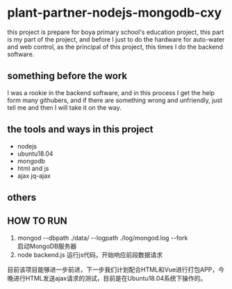 # plant-partner-nodejs-mongodb-cxy
this project is prepare for boya primary school's education project, this part is my part of the project, and before I just to do the hardware for  auto-water and web control, as the principal of this project, this times I do the backend software.
## something before the work
I was a rookie in the backend software, and in this process I get the help form many githubers, and if there are something wrong and unfriendly, just tell me and then I will take it on the way.
## the tools and ways in this project
- nodejs
- ubuntu18.04
- mongodb
- html and js
- ajax jq-ajax

## others

## HOW TO RUN
1. mongod --dbpath ./data/ --logpath ./log/mongod.log --fork  
启动MongoDB服务器
2. node backend.js
运行js代码，开始响应前段数据请求

目前该项目能够进一步前进，下一步我们计划配合HTML和Vue进行打包APP，今晚进行HTML发送ajax请求的测试，目前是在Ubuntu18.04系统下操作的。

